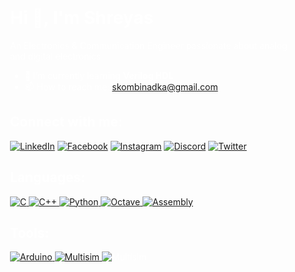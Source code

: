 <div style="background-image: url('imagegithub.jpeg'); background-size: cover; padding: 20px; color: white;">

# Hi 👋, I'm Shreyas

An Electronics & Communication Engineer passionate about analog and digital electronics

- 🌱 I’m currently learning **Verilog HDL**
- 📫 How to reach me: [skombinadka@gmail.com](mailto:skombinadka@gmail.com)

## Connect with me:
[![LinkedIn](https://img.shields.io/badge/-LinkedIn-blue?logo=linkedin&logoColor=white&style=for-the-badge)](https://www.linkedin.com/in/shreyas-kombinadka-b767292a2)
[![Facebook](https://img.shields.io/badge/-Facebook-blue?logo=facebook&logoColor=white&style=for-the-badge)](https://www.facebook.com)
[![Instagram](https://img.shields.io/badge/-Instagram-purple?logo=instagram&logoColor=white&style=for-the-badge)](https://www.instagram.com)
[![Discord](https://img.shields.io/badge/-Discord-blue?logo=discord&logoColor=white&style=for-the-badge)](https://discord.com)
[![Twitter](https://img.shields.io/badge/-Twitter-blue?logo=twitter&logoColor=white&style=for-the-badge)](https://x.com/Shreyas_T555?t=MOrF8K18_Tfk5zw932iDxQ&s=08)

## Languages:
<a href="https://en.wikipedia.org/wiki/C_(programming_language)" target="_blank">
    <img src="https://img.shields.io/badge/-C-blue?logo=c&logoColor=white&style=for-the-badge" alt="C">
</a>
<a href="https://en.wikipedia.org/wiki/C%2B%2B" target="_blank">
    <img src="https://img.shields.io/badge/-C++-blue?logo=c%2B%2B&logoColor=white&style=for-the-badge" alt="C++">
</a>
<a href="https://www.python.org/" target="_blank">
    <img src="https://img.shields.io/badge/-Python-yellow?logo=python&logoColor=white&style=for-the-badge" alt="Python">
</a>
<a href="https://www.gnu.org/software/octave/" target="_blank">
    <img src="https://img.shields.io/badge/-Octave-orange?logo=octave&logoColor=white&style=for-the-badge" alt="Octave">
</a>
<a href="https://en.wikipedia.org/wiki/Assembly_language" target="_blank">
    <img src="https://img.shields.io/badge/-Assembly-black?logo=codeforces&logoColor=white&style=for-the-badge" alt="Assembly">
</a>

## Tools:
<a href="https://www.arduino.cc/" target="_blank">
    <img src="https://img.shields.io/badge/Arduino-00979D?logo=arduino&logoColor=white&style=for-the-badge" alt="Arduino">
</a>
<a href="https://www.ni.com/en-us/shop/electronic-test-instrumentation/application-software-for-electronic-test-and-instrumentation-category/what-is-multisim.html" target="_blank">
    <img src="https://img.shields.io/badge/Multisim-0071C5?logo=ni&logoColor=white&style=for-the-badge" alt="Multisim">
</a>
    <img src="https://img.shields.io/badge/-Multisim-red?logo=national-instruments&logoColor=white&style=for-the-badge" alt="Multisim">
</a>

</div>
